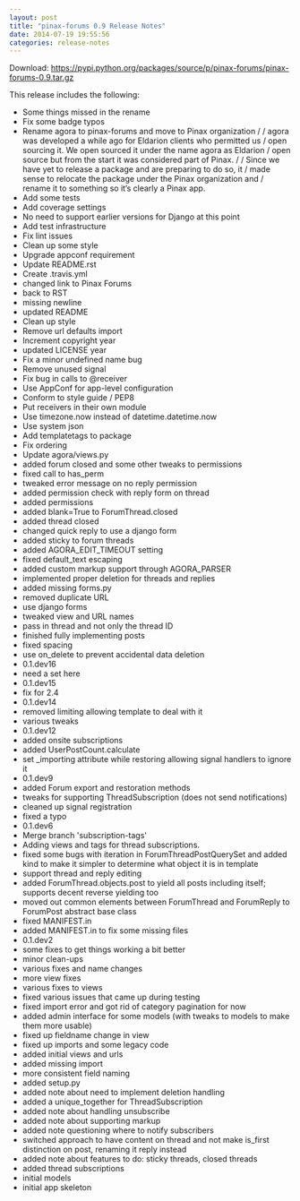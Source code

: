 ```yaml
---
layout: post
title: "pinax-forums 0.9 Release Notes"
date: 2014-07-19 19:55:56
categories: release-notes
---
```


Download: <https://pypi.python.org/packages/source/p/pinax-forums/pinax-forums-0.9.tar.gz>

This release includes the following:

* Some things missed in the rename
* Fix some badge typos
* Rename agora to pinax-forums and move to Pinax organization /  / agora was developed a while ago for Eldarion clients who permitted us / open sourcing it. We open sourced it under the name agora as Eldarion / open source but from the start it was considered part of Pinax. /  / Since we have yet to release a package and are preparing to do so, it / made sense to relocate the package under the Pinax organization and / rename it to something so it’s clearly a Pinax app.
* Add some tests
* Add coverage settings
* No need to support earlier versions for Django at this point
* Add test infrastructure
* Fix lint issues
* Clean up some style
* Upgrade appconf requirement
* Update README.rst
* Create .travis.yml
* changed link to Pinax Forums
* back to RST
* missing newline
* updated README
* Clean up style
* Remove url defaults import
* Increment copyright year
* updated LICENSE year
* Fix a minor undefined name bug
* Remove unused signal
* Fix bug in calls to @receiver
* Use AppConf for app-level configuration
* Conform to style guide / PEP8
* Put receivers in their own module
* Use timezone.now instead of datetime.datetime.now
* Use system json
* Add templatetags to package
* Fix ordering
* Update agora/views.py
* added forum closed and some other tweaks to permissions
* fixed call to has_perm
* tweaked error message on no reply permission
* added permission check with reply form on thread
* added permissions
* added blank=True to ForumThread.closed
* added thread closed
* changed quick reply to use a django form
* added sticky to forum threads
* added AGORA_EDIT_TIMEOUT setting
* fixed default_text escaping
* added custom markup support through AGORA_PARSER
* implemented proper deletion for threads and replies
* added missing forms.py
* removed duplicate URL
* use django forms
* tweaked view and URL names
* pass in thread and not only the thread ID
* finished fully implementing posts
* fixed spacing
* use on_delete to prevent accidental data deletion
* 0.1.dev16
* need a set here
* 0.1.dev15
* fix for 2.4
* 0.1.dev14
* removed limiting allowing template to deal with it
* various tweaks
* 0.1.dev12
* added onsite subscriptions
* added UserPostCount.calculate
* set _importing attribute while restoring allowing signal handlers to ignore it
* 0.1.dev9
* added Forum export and restoration methods
* tweaks for supporting ThreadSubscription (does not send notifications)
* cleaned up signal registration
* fixed a typo
* 0.1.dev6
* Merge branch 'subscription-tags'
* Adding views and tags for thread subscriptions.
* fixed some bugs with iteration in ForumThreadPostQuerySet and added kind to make it simpler to determine what object it is in template
* support thread and reply editing
* added ForumThread.objects.post to yield all posts including itself; supports decent reverse yielding too
* moved out common elements between ForumThread and ForumReply to ForumPost abstract base class
* fixed MANIFEST.in
* added MANIFEST.in to fix some missing files
* 0.1.dev2
* some fixes to get things working a bit better
* minor clean-ups
* various fixes and name changes
* more view fixes
* various fixes to views
* fixed various issues that came up during testing
* fixed import error and got rid of category pagination for now
* added admin interface for some models (with tweaks to models to make them more usable)
* fixed up fieldname change in view
* fixed up imports and some legacy code
* added initial views and urls
* added missing import
* more consistent field naming
* added setup.py
* added note about need to implement deletion handling
* added a unique_together for ThreadSubscription
* added note about handling unsubscribe
* added note about supporting markup
* added note questioning where to notify subscribers
* switched approach to have content on thread and not make is_first distinction on post, renaming it reply instead
* added note about features to do: sticky threads, closed threads
* added thread subscriptions
* initial models
* initial app skeleton
